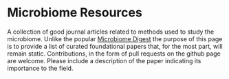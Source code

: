 # Microbiome Resources

A collection of good journal articles related to methods used to study the microbiome.  Unlike the popular [Microbiome Digest](https://microbiomedigest.com/) the purpose of this page is to provide a list of curated foundational papers that, for the most part, will remain static.  Contributions, in the form of pull requests on the github page are welcome.  Please include a description of the paper indicating its importance to the field.